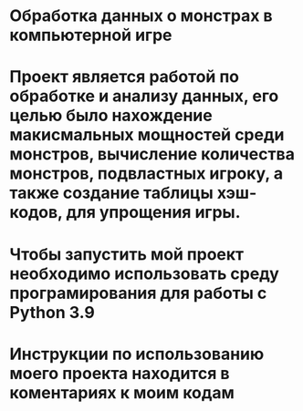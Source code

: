 # Обработка данных о монстрах в компьютерной игре

# Проект является работой по обработке и анализу данных, его целью было нахождение макисмальных мощностей среди монстров, вычисление количества монстров, подвластных игроку, а также создание таблицы хэш-кодов, для упрощения игры.

# Чтобы запустить мой проект необходимо использовать среду програмирования для работы с Python 3.9

# Инструкции по использованию моего проекта находится в коментариях к моим кодам
